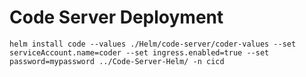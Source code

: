 # Code Server Deployment

`helm install code --values ./Helm/code-server/coder-values --set serviceAccount.name=coder --set ingress.enabled=true --set password=mypassword ../Code-Server-Helm/ -n cicd`

